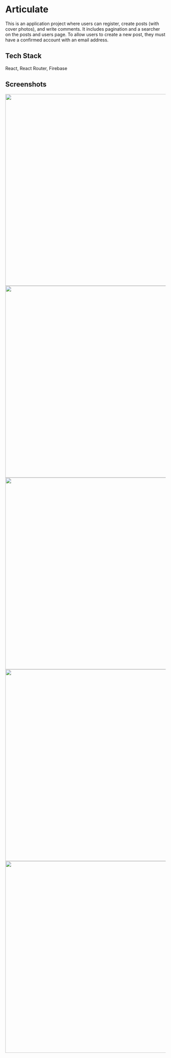# Articulate

This is an application project where users can register, create posts (with cover photos), and write comments. It includes pagination and a searcher on the posts and users page. To allow users to create a new post, they must have a confirmed account with an email address.

## Tech Stack
React, React Router, Firebase


## Screenshots
<img src="https://user-images.githubusercontent.com/108689716/212650830-fabf7b4a-be0b-464b-b223-ffd6da189459.png" width="600">
<img src="https://user-images.githubusercontent.com/108689716/212650842-2c44598e-884c-4b93-ae3b-6894c7e70abb.png" width="600">
<img src="https://user-images.githubusercontent.com/108689716/212651556-0d19e6b8-75c5-4611-9a75-7bfabc707c07.png" width="600">
<img src="https://user-images.githubusercontent.com/108689716/212650836-842eb1e1-0240-4dfd-9e14-65819e6b9f5a.png" width="600">
<img src="https://user-images.githubusercontent.com/108689716/212650822-7d4cf764-de2a-4aec-8027-56b2c20deb52.png" width="600">


